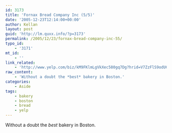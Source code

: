 ```yaml
---
id: 3173
title: 'Fornax Bread Company Inc (5/5)'
date: '2005-12-23T12:14:00+00:00'
author: Kellan
layout: post
guid: 'http://lm.quxx.info/?p=3173'
permalink: /2005/12/23/fornax-bread-company-inc-55/
typo_id:
    - '3171'
mt_id:
    - ''
link_related:
    - 'http://www.yelp.com/biz/kM9FKlmLgVkXec580gq7Dg?hrid=V7ZzFlS9odUCymLs-CT6Gg'
raw_content:
    - 'Without a doubt the *best* bakery in Boston.'
categories:
    - Aside
tags:
    - bakery
    - boston
    - bread
    - yelp
---
```


Without a doubt the *best* bakery in Boston.